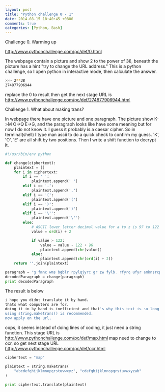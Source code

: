```yaml
---
layout: post
title: "Python challenge 0 - 1"
date: 2014-08-15 18:40:45 +0800
comments: true
categories: [Python, Bash]
---
```

Challenge 0. Warming up

http://www.pythonchallenge.com/pc/def/0.html

The webpage contain a picture and show 2 to the power of 38, beneath the picture has a 
hint "try to change the URL address." 
This is a python challenge, so I open python in interactive mode, then calculate 
the answer. 
``` bash
>>> 2**38
274877906944
```

replace the 0 to result then get the next stage URL is http://www.pythonchallenge.com/pc/def/274877906944.html

Challenge 1. What about making trans?

In webpage there have one picture and one paragraph. The picture show K->M O->Q E->G, and 
the paragraph looks like have some meaning but for now I do not know it.
I guess it probably is a caesar cipher. So in terminal(shell) I type man ascii to do
a quick check to confirm my guess. 'K', 'O', 'E' are all shift by two positions.
Then I write a shift function to decrypt it.
``` python
#!/usr/bin/env python

def change(ciphertext):
    plaintext = []
    for i in ciphertext:
        if i == ' ':
            plaintext.append(' ')
        elif i == '.':
            plaintext.append('.')
        elif i == '(':
            plaintext.append('(')
        elif i == ')':
            plaintext.append(')')
        elif i == '\'':
            plaintext.append('\'')
        else:
            # ASCII lower letter decimal value for a to z is 97 to 122
            value = ord(i) + 2

            if value > 122:
                value = value - 122 + 96
                plaintext.append(chr(value))
            else:
                plaintext.append(chr(ord(i) + 2))
    return ''.join(plaintext)

paragraph = "g fmnc wms bgblr rpylqjyrc gr zw fylb. rfyrq ufyr amknsrcpq ypc dmp. bmgle gr gl zw fylb gq glcddgagclr ylb rfyr'q ufw rfgq rcvr gq qm jmle. sqgle qrpgle.kyicrpylq() gq pcamkkclbcb. lmu ynnjw ml rfc spj."
decodedParagraph = change(paragraph)
print decodedParagraph
```

The result is below
``` bash
i hope you didnt translate it by hand. 
thats what computers are for. 
doing it in by hand is inefficient and that's why this text is so long. 
using string.maketrans() is recommended. 
now apply on the url.
```

oops, it seems instead of doing lines of coding, it just need a string function.
This stage URL is http://www.pythonchallenge.com/pc/def/map.html
map need to change to ocr, so get next stage URL 
http://www.pythonchallenge.com/pc/def/ocr.html

``` python
ciphertext = "map"

plaintext = string.maketrans(
    "abcdefghijklmnopqrstuvwxyz", "cdefghijklmnopqrstuvwxyzab"
)

print ciphertext.translate(plaintext)
```
